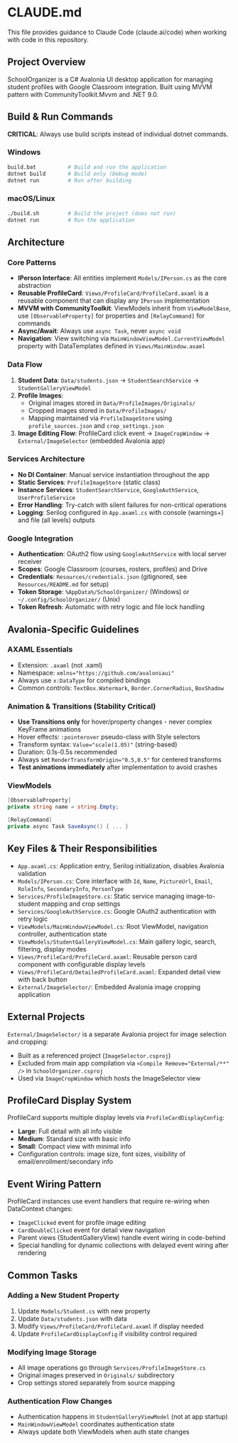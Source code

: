 # CLAUDE.md

This file provides guidance to Claude Code (claude.ai/code) when working with code in this repository.

## Project Overview

SchoolOrganizer is a C# Avalonia UI desktop application for managing student profiles with Google Classroom integration. Built using MVVM pattern with CommunityToolkit.Mvvm and .NET 9.0.

## Build & Run Commands

**CRITICAL**: Always use build scripts instead of individual dotnet commands.

### Windows
```bash
build.bat          # Build and run the application
dotnet build       # Build only (Debug mode)
dotnet run         # Run after building
```

### macOS/Linux
```bash
./build.sh         # Build the project (does not run)
dotnet run         # Run the application
```

## Architecture

### Core Patterns

- **IPerson Interface**: All entities implement `Models/IPerson.cs` as the core abstraction
- **Reusable ProfileCard**: `Views/ProfileCard/ProfileCard.axaml` is a reusable component that can display any `IPerson` implementation
- **MVVM with CommunityToolkit**: ViewModels inherit from `ViewModelBase`, use `[ObservableProperty]` for properties and `[RelayCommand]` for commands
- **Async/Await**: Always use `async Task`, never `async void`
- **Navigation**: View switching via `MainWindowViewModel.CurrentViewModel` property with DataTemplates defined in `Views/MainWindow.axaml`

### Data Flow

1. **Student Data**: `Data/students.json` → `StudentSearchService` → `StudentGalleryViewModel`
2. **Profile Images**:
   - Original images stored in `Data/ProfileImages/Originals/`
   - Cropped images stored in `Data/ProfileImages/`
   - Mapping maintained via `ProfileImageStore` using `profile_sources.json` and `crop_settings.json`
3. **Image Editing Flow**: ProfileCard click event → `ImageCropWindow` → `External/ImageSelector` (embedded Avalonia app)

### Services Architecture

- **No DI Container**: Manual service instantiation throughout the app
- **Static Services**: `ProfileImageStore` (static class)
- **Instance Services**: `StudentSearchService`, `GoogleAuthService`, `UserProfileService`
- **Error Handling**: Try-catch with silent failures for non-critical operations
- **Logging**: Serilog configured in `App.axaml.cs` with console (warnings+) and file (all levels) outputs

### Google Integration

- **Authentication**: OAuth2 flow using `GoogleAuthService` with local server receiver
- **Scopes**: Google Classroom (courses, rosters, profiles) and Drive
- **Credentials**: `Resources/credentials.json` (gitignored, see `Resources/README.md` for setup)
- **Token Storage**: `%AppData%/SchoolOrganizer/` (Windows) or `~/.config/SchoolOrganizer/` (Unix)
- **Token Refresh**: Automatic with retry logic and file lock handling

## Avalonia-Specific Guidelines

### AXAML Essentials

- Extension: `.axaml` (not .xaml)
- Namespace: `xmlns="https://github.com/avaloniaui"`
- Always use `x:DataType` for compiled bindings
- Common controls: `TextBox.Watermark`, `Border.CornerRadius`, `BoxShadow`

### Animation & Transitions (Stability Critical)

- **Use Transitions only** for hover/property changes - never complex KeyFrame animations
- Hover effects: `:pointerover` pseudo-class with Style selectors
- Transform syntax: `Value="scale(1.05)"` (string-based)
- Duration: 0.1s-0.5s recommended
- Always set `RenderTransformOrigin="0.5,0.5"` for centered transforms
- **Test animations immediately** after implementation to avoid crashes

### ViewModels

```csharp
[ObservableProperty]
private string name = string.Empty;

[RelayCommand]
private async Task SaveAsync() { ... }
```

## Key Files & Their Responsibilities

- `App.axaml.cs`: Application entry, Serilog initialization, disables Avalonia validation
- `Models/IPerson.cs`: Core interface with `Id`, `Name`, `PictureUrl`, `Email`, `RoleInfo`, `SecondaryInfo`, `PersonType`
- `Services/ProfileImageStore.cs`: Static service managing image-to-student mapping and crop settings
- `Services/GoogleAuthService.cs`: Google OAuth2 authentication with retry logic
- `ViewModels/MainWindowViewModel.cs`: Root ViewModel, navigation controller, authentication state
- `ViewModels/StudentGalleryViewModel.cs`: Main gallery logic, search, filtering, display modes
- `Views/ProfileCard/ProfileCard.axaml`: Reusable person card component with configurable display levels
- `Views/ProfileCard/DetailedProfileCard.axaml`: Expanded detail view with back button
- `External/ImageSelector/`: Embedded Avalonia image cropping application

## External Projects

`External/ImageSelector/` is a separate Avalonia project for image selection and cropping:
- Built as a referenced project (`ImageSelector.csproj`)
- Excluded from main app compilation via `<Compile Remove="External/**" />` in `SchoolOrganizer.csproj`
- Used via `ImageCropWindow` which hosts the ImageSelector view

## ProfileCard Display System

ProfileCard supports multiple display levels via `ProfileCardDisplayConfig`:
- **Large**: Full detail with all info visible
- **Medium**: Standard size with basic info
- **Small**: Compact view with minimal info
- Configuration controls: image size, font sizes, visibility of email/enrollment/secondary info

## Event Wiring Pattern

ProfileCard instances use event handlers that require re-wiring when DataContext changes:
- `ImageClicked` event for profile image editing
- `CardDoubleClicked` event for detail view navigation
- Parent views (StudentGalleryView) handle event wiring in code-behind
- Special handling for dynamic collections with delayed event wiring after rendering

## Common Tasks

### Adding a New Student Property
1. Update `Models/Student.cs` with new property
2. Update `Data/students.json` with data
3. Modify `Views/ProfileCard/ProfileCard.axaml` if display needed
4. Update `ProfileCardDisplayConfig` if visibility control required

### Modifying Image Storage
- All image operations go through `Services/ProfileImageStore.cs`
- Original images preserved in `Originals/` subdirectory
- Crop settings stored separately from source mapping

### Authentication Flow Changes
- Authentication happens in `StudentGalleryViewModel` (not at app startup)
- `MainWindowViewModel` coordinates authentication state
- Always update both ViewModels when auth state changes
